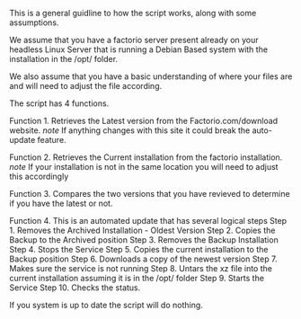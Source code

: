 This is a general guidline to how the script works, along with some assumptions.

We assume that you have a factorio server present already on your headless Linux Server that is running a Debian Based system with the installation in the /opt/ folder.

We also assume that you have a basic understanding of where your files are and will need to adjust the file according.

The script has 4 functions.

Function 1. Retrieves the Latest version from the Factorio.com/download website. 
  *note* If anything changes with this site it could break the auto-update feature.

Function 2. Retrieves the Current installation from the factorio installation.
  *note* If your installation is not in the same location you will need to adjust this accordingly

Function 3. Compares the two versions that you have revieved to determine if you have the latest or not.

Function 4. This is an automated update that has several logical steps
  Step 1. Removes the Archived Installation - Oldest Version
  Step 2. Copies the Backup to the Archived position
  Step 3. Removes the Backup Installation
  Step 4. Stops the Service
  Step 5. Copies the current installation to the Backup position
  Step 6. Downloads a copy of the newest version
  Step 7. Makes sure the service is not running
  Step 8. Untars the xz file into the current installation assuming it is in the /opt/ folder
  Step 9. Starts the Service
  Step 10. Checks the status. 

  If you system is up to date the script will do nothing.
